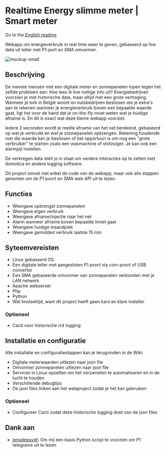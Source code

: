 # Realtime Energy slimme meter | Smart meter

Go to the [English readme](https://github.com/stubbornbe/realtime-energy/blob/main/README.nl.md)

Webapp om energieverbruik in real time weer te geven, gebaseerd op live data uit teller met P1-port en SMA omvormer.

![mockup-small](https://github.com/user-attachments/assets/fb0771be-82e6-452d-bec4-2a595e65fb29)

## Beschrijving
De meeste mensen met een digitale meter en zonnepanelen lopen tegen het zelfde probleem aan: Hoe lees ik live nuttige info uit? Energiebedrijven voorzien je met historische data, maar altijd met een grote vertraging. Wanneer je bvb in België woont en nutsbedrijven beslissen om je extra's aan te rekenen wanneer je energieverbruik boven een bepaalde waarde gaat, ligt het voor de hand dat je on-the-fly moet weten wat je huidige afname is. En dit is exact wat deze kleine webapp voorziet.

Iedere 2 seconden wordt je reeële afname van het net berekend, gebaseerd op wat je verbruikt en wat je zonnepanelen opbrengen.
Rekening houdende met die waarde kan je beslissen of het opportuun is om nog een "grote verbruiker" te starten zoals een wasmachine of stofzuiger.
Je kan ook een alarmpijl instellen.

De verkregen data stelt je in staat om verdere interacties op te zetten met domotica en andere logging software.

Dit project omvat niet enkel de code van de webapp, maar ook alle stappen genomen om de P1 poort en SMA web API uit te lezen.

## Functies

- Weergave opbrengst zonnepanelen
- Weergave eigen verbruik
- Weergave afname/injectie naar het net
- Alarm wanneer afname boven bepaalde limiet gaat
- Weergave huidige maandpiek
- Weergave gemidded verbruik laatste 15 min

## Syteemvereisten

- Linux gebaseerd OS
- Een digitale teller met aangesloten P1 poort via com-poort of USB convertor
- Een SMA gebaseerde omvormer van zonnepanelen verbonden met je LAN netwerk
- Apache webserver
- Php
- Python
- Wat knutseltijd, want dit project heeft geen kant en klare installer

### Optioneel

- Cacti voor historische rrd logging

## Installatie en configuratie

Alle installatie en configuratiestappen kan je terugvinden in de Wiki:

- Digitale meterwaarden uitlezen naar json file
- Omvormer zonnepanelen uitlezen naar json file
- Services in Linux opzetten om het verzamelen te automatiseren en in de lucht te houden
- Verschillende debugtips
- De json files linken aan het webproject zodat je het kan gebruiken

### Optioneel

- Configureer Cacti zodat deze historische logging doet van de json files

## Dank aan
- [jensdepuydt](https://github.com/jensdepuydt/belgian_digitalmeter_p1): Om mij een basis Python script te voorzien om P1 telegrams uit te lezen
